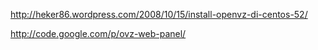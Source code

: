 http://heker86.wordpress.com/2008/10/15/install-openvz-di-centos-52/

http://code.google.com/p/ovz-web-panel/